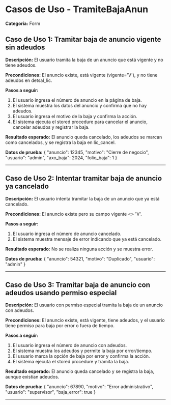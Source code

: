 # Casos de Uso - TramiteBajaAnun

**Categoría:** Form

## Caso de Uso 1: Tramitar baja de anuncio vigente sin adeudos

**Descripción:** El usuario tramita la baja de un anuncio que está vigente y no tiene adeudos.

**Precondiciones:**
El anuncio existe, está vigente (vigente='V'), y no tiene adeudos en detsal_lic.

**Pasos a seguir:**
1. El usuario ingresa el número de anuncio en la página de baja.
2. El sistema muestra los datos del anuncio y confirma que no hay adeudos.
3. El usuario ingresa el motivo de la baja y confirma la acción.
4. El sistema ejecuta el stored procedure para cancelar el anuncio, cancelar adeudos y registrar la baja.

**Resultado esperado:**
El anuncio queda cancelado, los adeudos se marcan como cancelados, y se registra la baja en lic_cancel.

**Datos de prueba:**
{ "anuncio": 12345, "motivo": "Cierre de negocio", "usuario": "admin", "axo_baja": 2024, "folio_baja": 1 }

---

## Caso de Uso 2: Intentar tramitar baja de anuncio ya cancelado

**Descripción:** El usuario intenta tramitar la baja de un anuncio que ya está cancelado.

**Precondiciones:**
El anuncio existe pero su campo vigente <> 'V'.

**Pasos a seguir:**
1. El usuario ingresa el número de anuncio cancelado.
2. El sistema muestra mensaje de error indicando que ya está cancelado.

**Resultado esperado:**
No se realiza ninguna acción y se muestra error.

**Datos de prueba:**
{ "anuncio": 54321, "motivo": "Duplicado", "usuario": "admin" }

---

## Caso de Uso 3: Tramitar baja de anuncio con adeudos usando permiso especial

**Descripción:** El usuario con permiso especial tramita la baja de un anuncio con adeudos.

**Precondiciones:**
El anuncio existe, está vigente, tiene adeudos, y el usuario tiene permiso para baja por error o fuera de tiempo.

**Pasos a seguir:**
1. El usuario ingresa el número de anuncio con adeudos.
2. El sistema muestra los adeudos y permite la baja por error/tiempo.
3. El usuario marca la opción de baja por error y confirma la acción.
4. El sistema ejecuta el stored procedure y tramita la baja.

**Resultado esperado:**
El anuncio queda cancelado y se registra la baja, aunque existían adeudos.

**Datos de prueba:**
{ "anuncio": 67890, "motivo": "Error administrativo", "usuario": "supervisor", "baja_error": true }

---

